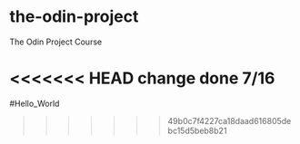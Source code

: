# the-odin-project
The Odin Project Course

<<<<<<< HEAD
change done 7/16
=======
#Hello_World
>>>>>>> 49b0c7f4227ca18daad616805debc15d5beb8b21

